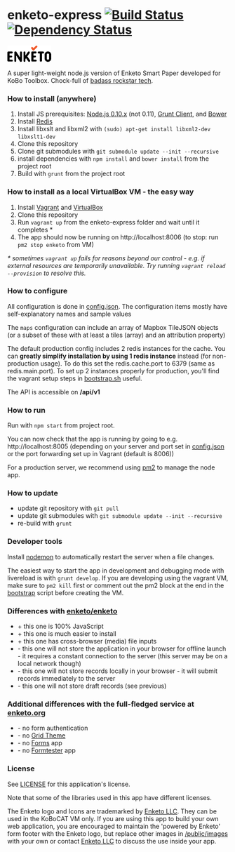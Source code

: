 enketo-express [![Build Status](https://travis-ci.org/kobotoolbox/enketo-express.png)](https://travis-ci.org/kobotoolbox/enketo-express) [![Dependency Status](https://david-dm.org/kobotoolbox/enketo-express.png)](https://david-dm.org/kobotoolbox/enketo-express)
==============

![Enketo Logo](public/images/logo.png "Enketo Logo")

A super light-weight node.js version of Enketo Smart Paper developed for KoBo Toolbox. Chock-full of [badass rockstar tech](https://www.youtube.com/watch?v=bzkRVzciAZg).

### How to install (anywhere)


1. Install JS prerequisites: [Node.js 0.10.x](http://nodejs.org/) (not 0.11), [Grunt Client](http://gruntjs.com), and [Bower](http://bower.io/)
2. Install [Redis](http://redis.io/topics/quickstart)
3. Install libxslt and libxml2 with `(sudo) apt-get install libxml2-dev libxslt1-dev`
4. Clone this repository
5. Clone git submodules with `git submodule update --init --recursive`
6. install dependencies with `npm install` and `bower install` from the project root
7. Build with `grunt` from the project root

### How to install as a local VirtualBox VM - the easy way
1. Install [Vagrant](http://docs.vagrantup.com/v2/installation/index.html) and [VirtualBox](https://www.virtualbox.org/wiki/Downloads)
2. Clone this repository 
3. Run `vagrant up` from the enketo-express folder and wait until it completes \* 
4. The app should now be running on http://localhost:8006 (to stop: run `pm2 stop enketo` from VM)

_\* sometimes `vagrant up` fails for reasons beyond our control - e.g. if external resources are temporarily unavailable. Try running `vagrant reload --provision` to resolve this._

### How to configure

All configuration is done in [config.json](./config/config.json). The configuration items mostly have self-explanatory names and sample values

The `maps` configuration can include an array of Mapbox TileJSON objects (or a subset of these with at least a tiles (array) and an attribution property)

The default production config includes 2 redis instances for the cache. You can **greatly simplify installation by using 1 redis instance** instead (for non-production usage). To do this set the redis.cache.port to 6379 (same as redis.main.port). To set up 2 instances properly for production, you'll find the vagrant setup steps in [bootstrap.sh](./setup/bootstrap.sh) useful.

The API is accessible on **/api/v1**

### How to run
Run with `npm start` from project root.

You can now check that the app is running by going to e.g. http://localhost:8005 (depending on your server and port set in [config.json](./config/config.json) or the port forwarding set up in Vagrant (default is 8006))

For a production server, we recommend using [pm2](https://github.com/unitech/pm2) to manage the node app.

### How to update
* update git repository with `git pull`
* update git submodules with `git submodule update --init --recursive`
* re-build with `grunt`

### Developer tools
Install [nodemon](https://github.com/remy/nodemon) to automatically restart the server when a file changes.

The easiest way to start the app in development and debugging mode with livereload is with `grunt develop`. If you are developing using the vagrant VM, make sure to `pm2 kill` first or comment out the pm2 block at the end in the [bootstrap](/setup/bootstrap.sh) script before creating the VM.

### Differences with [enketo/enketo](https://github.com/enketo/enketo) 

* \+ this one is 100% JavaScript
* \+ this one is much easier to install
* \+ this one has cross-browser (media) file inputs
* \- this one will not store the application in your browser for offline launch - it requires a constant connection to the server (this server may be on a local network though)
* \- this one will not store records locally in your browser - it will submit records immediately to the server
* \- this one will not store draft records (see previous)

### Additional differences with the full-fledged service at [enketo.org](https://enketo.org)

* \- no form authentication
* \- no [Grid Theme](http://blog.enketo.org/gorgeous-grid/)
* \- no [Forms](https://enketo.org/forms) app
* \- no [Formtester](https://enketo.org/formtester) app

### License

See [LICENSE](LICENSE) for this application's license.

Note that some of the libraries used in this app have different licenses.

The Enketo logo and Icons are trademarked by [Enketo LLC](https://www.linkedin.com/company/enketo-llc). They can be used in the KoBoCAT VM only. If you are using this app to build your own web application, you are encouraged to maintain the 'powered by Enketo' form footer with the Enketo logo, but replace other images in [/public/images](/public/images) with your own or contact [Enketo LLC](mailto:info@enketo.org) to discuss the use inside your app.

